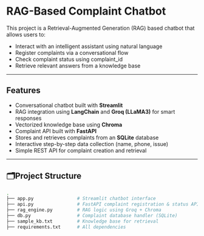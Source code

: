 # RAG-Based Complaint Chatbot

This project is a Retrieval-Augmented Generation (RAG) based chatbot that allows users to:
- Interact with an intelligent assistant using natural language
- Register complaints via a conversational flow
- Check complaint status using complaint_id
- Retrieve relevant answers from a knowledge base

---

## Features

- Conversational chatbot built with **Streamlit**
- RAG integration using **LangChain** and **Groq (LLaMA3)** for smart responses
- Vectorized knowledge base using **Chroma**
- Complaint API built with **FastAPI**
- Stores and retrieves complaints from an **SQLite** database
- Interactive step-by-step data collection (name, phone, issue)
- Simple REST API for complaint creation and retrieval

---

## 🗂Project Structure

```bash
.
├── app.py                # Streamlit chatbot interface
├── api.py                # FastAPI complaint registration & status API
├── rag_engine.py         # RAG logic using Groq + Chroma
├── db.py                 # Complaint database handler (SQLite)
├── sample_kb.txt         # Knowledge base for retrieval
├── requirements.txt      # All dependencies
